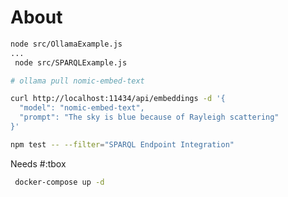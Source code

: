 # About

```sh
node src/OllamaExample.js
...
 node src/SPARQLExample.js
```

```sh
# ollama pull nomic-embed-text

curl http://localhost:11434/api/embeddings -d '{
  "model": "nomic-embed-text",
  "prompt": "The sky is blue because of Rayleigh scattering"
}'
```

```sh
npm test -- --filter="SPARQL Endpoint Integration"
```

Needs #:tbox

```sh
 docker-compose up -d
```
